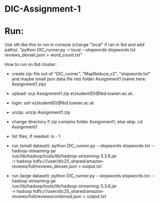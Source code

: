 # DIC-Assignment-1
# Run: 
Use sth like this to run in console (change "local" if ran in lbd and add paths): 
"python DIC_runner.py -r local --stopwords stopwords.txt reviews_devset.json > word_count.txt"

How to run on lbd cluster: 
- create zip-file out of "DIC_runner", "MapReduce_v2", "stopwords.txt" and maybe small json data file into folder Assignment1 (name here: Assignment1.zip)
- upload: scp Assignment1.zip e{studentID}@lbd.tuwien.ac.at:. 
- login: ssh e{studentID}@lbd.tuwien.ac.at 
- unzip: unzip Assignment1.zip
- change directory if zip contains folder Assignment1, else skip: cd Assignment1
- list files, if needed: ls - 1
- run (small dataset): 
    python DIC_runner.py --stopwords stopwords.txt --hadoop-streaming-jar \
    /usr/lib/hadoop/tools/lib/hadoop-streaming-3.3.6.jar \
    -r hadoop hdfs:///user/dic25_shared/amazon-reviews/full/reviews_devset.json > output.txt

- run (large dataset): 
    python DIC_runner.py --stopwords stopwords.txt --hadoop-streaming-jar \
    /usr/lib/hadoop/tools/lib/hadoop-streaming-3.3.6.jar \
    -r hadoop hdfs:///user/dic25_shared/amazon-reviews/full/reviewscombined.json > output.txt
